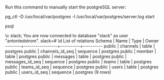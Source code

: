 Run this command to manually start the postgreSQL server:

pg_ctl -D /usr/local/var/postgres -l /usr/local/var/postgres/server.log start

psql

\c slack;
You are now connected to database "slack" as user "antonledstrom".
slack=# \d
               List of relations
 Schema |      Name       |   Type   |  Owner
--------+-----------------+----------+----------
 public | channels        | table    | postgres
 public | channels_id_seq | sequence | postgres
 public | member          | table    | postgres
 public | messages        | table    | postgres
 public | messages_id_seq | sequence | postgres
 public | teams           | table    | postgres
 public | teams_id_seq    | sequence | postgres
 public | users           | table    | postgres
 public | users_id_seq    | sequence | postgres
(9 rows)